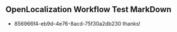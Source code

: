## OpenLocalization Workflow Test MarkDown
* 856966f4-eb9d-4e76-8acd-75f30a2db230 thanks!

<!--HONumber=Aug16_HO4-->


